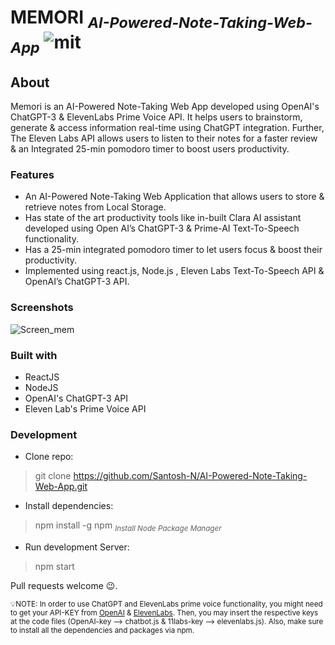 # MEMORI <sub>*AI-Powered-Note-Taking-Web-App*</sub> ![mit](https://github.com/Santosh-N/AI-Powered-Note-Taking-Web-App/assets/91065493/001c2a30-7423-40b2-b538-3b1bb13c7c11)
## About
Memori is an AI-Powered Note-Taking Web App developed using OpenAI's ChatGPT-3 & ElevenLabs Prime Voice API. It helps users to brainstorm, generate & access information real-time using ChatGPT integration. Further, The Eleven Labs API allows users to listen to their notes for a faster review & an Integrated 25-min pomodoro timer to boost users productivity.
### Features
* An AI-Powered Note-Taking Web Application that allows users to store & retrieve notes from Local Storage.
* Has state of the art productivity tools like in-built Clara AI assistant developed using Open AI’s ChatGPT-3 & Prime-AI Text-To-Speech functionality.
* Has a 25-min integrated pomodoro timer to let users focus & boost their productivity.
* Implemented using react.js, Node.js , Eleven Labs Text-To-Speech API & OpenAI’s ChatGPT-3 API.

### Screenshots
![Screen_mem](https://github.com/Santosh-N/AI-Powered-Note-Taking-Web-App/assets/91065493/b894f371-d93e-4892-be33-7beab32c4775)




### Built with
* ReactJS
* NodeJS
* OpenAI's ChatGPT-3 API
* Eleven Lab's Prime Voice API

### Development
* Clone repo:
> git clone https://github.com/Santosh-N/AI-Powered-Note-Taking-Web-App.git
* Install dependencies:
> npm install -g npm <sub>*Install Node Package Manager*</sub>
* Run development Server:
> npm start

Pull requests welcome :wink:.

<sub>:bulb:NOTE: In order to use ChatGPT and ElevenLabs prime voice functionality, you might need to get your API-KEY from [OpenAI](https://platform.openai.com/account/api-keys) & [ElevenLabs](https://docs.elevenlabs.io/authentication/01-xi-api-key). Then, you may insert the respective keys at the code files (OpenAI-key --> chatbot.js & 11labs-key --> elevenlabs.js). Also, make sure to install all the dependencies and packages via npm.</sub>
